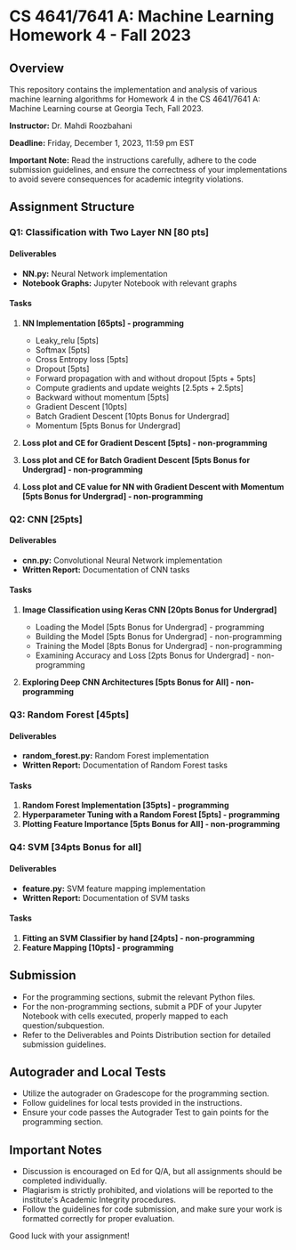 # CS 4641/7641 A: Machine Learning Homework 4 - Fall 2023

## Overview

This repository contains the implementation and analysis of various machine learning algorithms for Homework 4 in the CS 4641/7641 A: Machine Learning course at Georgia Tech, Fall 2023.

**Instructor:** Dr. Mahdi Roozbahani

**Deadline:** Friday, December 1, 2023, 11:59 pm EST

**Important Note:** Read the instructions carefully, adhere to the code submission guidelines, and ensure the correctness of your implementations to avoid severe consequences for academic integrity violations.

## Assignment Structure

### Q1: Classification with Two Layer NN [80 pts]

#### Deliverables
- **NN.py:** Neural Network implementation
- **Notebook Graphs:** Jupyter Notebook with relevant graphs

#### Tasks
1. **NN Implementation [65pts] - programming**
   - Leaky_relu [5pts]
   - Softmax [5pts]
   - Cross Entropy loss [5pts]
   - Dropout [5pts]
   - Forward propagation with and without dropout [5pts + 5pts]
   - Compute gradients and update weights [2.5pts + 2.5pts]
   - Backward without momentum [5pts]
   - Gradient Descent [10pts]
   - Batch Gradient Descent [10pts Bonus for Undergrad]
   - Momentum [5pts Bonus for Undergrad]

2. **Loss plot and CE for Gradient Descent [5pts] - non-programming**

3. **Loss plot and CE for Batch Gradient Descent [5pts Bonus for Undergrad] - non-programming**

4. **Loss plot and CE value for NN with Gradient Descent with Momentum [5pts Bonus for Undergrad] - non-programming**

### Q2: CNN [25pts]

#### Deliverables
- **cnn.py:** Convolutional Neural Network implementation
- **Written Report:** Documentation of CNN tasks

#### Tasks
1. **Image Classification using Keras CNN [20pts Bonus for Undergrad]**
   - Loading the Model [5pts Bonus for Undergrad] - programming
   - Building the Model [5pts Bonus for Undergrad] - non-programming
   - Training the Model [8pts Bonus for Undergrad] - non-programming
   - Examining Accuracy and Loss [2pts Bonus for Undergrad] - non-programming

2. **Exploring Deep CNN Architectures [5pts Bonus for All] - non-programming**

### Q3: Random Forest [45pts]

#### Deliverables
- **random_forest.py:** Random Forest implementation
- **Written Report:** Documentation of Random Forest tasks

#### Tasks
1. **Random Forest Implementation [35pts] - programming**
2. **Hyperparameter Tuning with a Random Forest [5pts] - programming**
3. **Plotting Feature Importance [5pts Bonus for All] - non-programming**

### Q4: SVM [34pts Bonus for all]

#### Deliverables
- **feature.py:** SVM feature mapping implementation
- **Written Report:** Documentation of SVM tasks

#### Tasks
1. **Fitting an SVM Classifier by hand [24pts] - non-programming**
2. **Feature Mapping [10pts] - programming**

## Submission

- For the programming sections, submit the relevant Python files.
- For the non-programming sections, submit a PDF of your Jupyter Notebook with cells executed, properly mapped to each question/subquestion.
- Refer to the Deliverables and Points Distribution section for detailed submission guidelines.

## Autograder and Local Tests

- Utilize the autograder on Gradescope for the programming section.
- Follow guidelines for local tests provided in the instructions.
- Ensure your code passes the Autograder Test to gain points for the programming section.

## Important Notes

- Discussion is encouraged on Ed for Q/A, but all assignments should be completed individually.
- Plagiarism is strictly prohibited, and violations will be reported to the institute's Academic Integrity procedures.
- Follow the guidelines for code submission, and make sure your work is formatted correctly for proper evaluation.

Good luck with your assignment!
